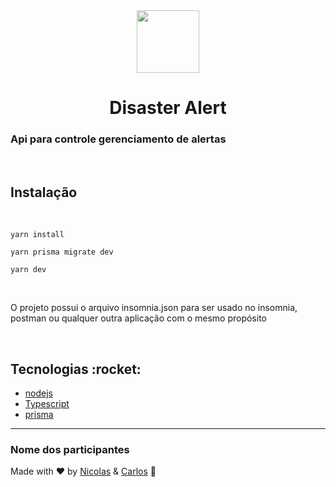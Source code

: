 <div align="center">
  <img src='https://user-images.githubusercontent.com/65921350/196827958-55a6a4c7-7a41-4ba0-9183-ebe7dccef09d.png' alt="" width="100" >

  <br>
  <h1>Disaster Alert</h1>
</div>
  
<h3>
  Api para controle gerenciamento de alertas
</h3>

<br>
<h2>Instalação</h2>
<br>

```
yarn install
```

```
yarn prisma migrate dev
```

```
yarn dev
```

<br>
  <p>
    O projeto possui o arquivo insomnia.json para ser usado no insomnia, postman ou qualquer outra aplicação com o mesmo propósito
  </p>
<br>

<h2>Tecnologias :rocket: </h2>

- [nodejs](https://nodejs.org/en/)
- [Typescript](https://www.typescriptlang.org)
- [prisma](https://www.prisma.io/)

---

### Nome dos participantes

Made with ♥ by [Nicolas](https://www.linkedin.com/in/nicolas-bizotto/) & [Carlos](https://www.linkedin.com/in/carlos-henrique-agostinho-berkenbrock-33875516a/) :wave:
